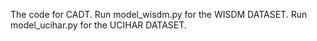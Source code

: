 The code for CADT. Run model_wisdm.py for the WISDM DATASET. Run model_ucihar.py for the UCIHAR DATASET.
